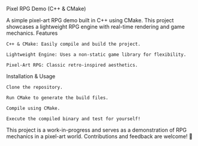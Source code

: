 Pixel RPG Demo (C++ & CMake)

A simple pixel-art RPG demo built in C++ using CMake. This project showcases a lightweight RPG engine with real-time rendering and game mechanics.
Features

    C++ & CMake: Easily compile and build the project.

    Lightweight Engine: Uses a non-static game library for flexibility.

    Pixel-Art RPG: Classic retro-inspired aesthetics.

Installation & Usage

    Clone the repository.

    Run CMake to generate the build files.

    Compile using CMake.

    Execute the compiled binary and test for yourself!

This project is a work-in-progress and serves as a demonstration of RPG mechanics in a pixel-art world. Contributions and feedback are welcome! 🚀
